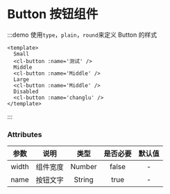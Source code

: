 # Button 按钮组件

:::demo 使用`type`，`plain`，`round`来定义 Button 的样式

```vue
<template>
  Small
  <cl-button :name='测试' />
  Middle
  <cl-button :name='Middle' />
  Large
  <cl-button :name='Middle' />
  Disabled
  <cl-button :name='changlu' />
</template>
```

:::

### Attributes

| 参数 | 说明 | 类型 | 是否必要 | 默认值 |
|:---:|:---:|:---:|:---:|:---:|
| width | 组件宽度 | Number | false | - |
| name | 按钮文字 | String | true | - |